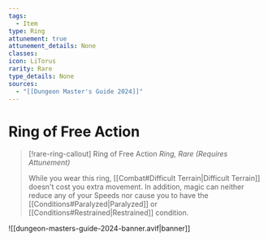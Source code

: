 ```yaml
---
tags:
  - Item
type: Ring
attunement: true
attunement_details: None
classes: 
icon: LiTorus
rarity: Rare
type_details: None
sources:
  - "[[Dungeon Master's Guide 2024]]"
---
```

# Ring of Free Action
>[!rare-ring-callout] Ring of Free Action
>_Ring, Rare (Requires Attunement)_
>
>While you wear this ring, [[Combat#Difficult Terrain\|Difficult Terrain]] doesn't cost you extra movement. In addition, magic can neither reduce any of your Speeds nor cause you to have the [[Conditions#Paralyzed\|Paralyzed]] or [[Conditions#Restrained\|Restrained]] condition.
>


![[dungeon-masters-guide-2024-banner.avif|banner]]